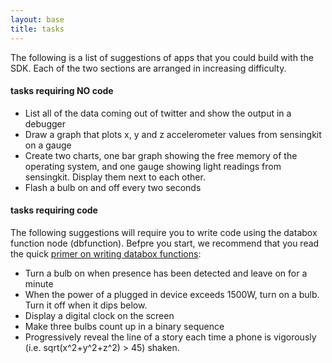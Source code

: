 ```yaml
---
layout: base
title: tasks
---
```


The following is a list of suggestions of apps that you could build with the SDK. Each of the two sections are arranged in increasing difficulty.

#### tasks requiring NO code

* List all of the data coming out of twitter and show the output in a debugger
* Draw a graph that plots x, y and z accelerometer values from sensingkit on a gauge
* Create two charts, one bar graph showing the free memory of the operating system, and one gauge showing light readings from sensingkit.  Display them next to each other.
* Flash a bulb on and off every two seconds

#### tasks requiring code

The following suggestions will require you to write code using the databox function node (dbfunction).  Befpre you start, we recommend that you read the quick [primer on writing databox functions](/tutorials/functions):

* Turn a bulb on when presence has been detected and leave on for a minute
* When the power of a plugged in device exceeds 1500W, turn on a bulb.  Turn it off when it dips below.
* Display a digital clock on the screen
* Make three bulbs count up in a binary sequence
* Progressively reveal the line of a story each time a phone is vigorously (i.e. sqrt(x^2+y^2+z^2) > 45) shaken.